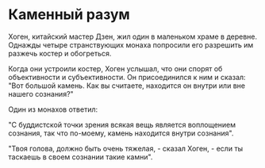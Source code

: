 # Каменный разум

Хоген, китайский мастер Дзен, жил один в маленьком храме в деревне. Однажды четыре странствующих монаха попросили его разрешить им разжечь костер и обогреться.

Когда они устроили костер, Хоген услышал, что они спорят об объективности и субъективности. Он присоединился к ним и сказал: "Вот большой камень. Как вы считаете, находится он внутри или вне нашего сознания?"

Один из монахов ответил:

"С буддистской точки зрения всякая вещь является воплощением сознания, так что по-моему, камень находится внутри сознания".

"Твоя голова, должно быть очень тяжелая, - сказал Хоген, - если ты таскаешь в своем сознании такие камни".
